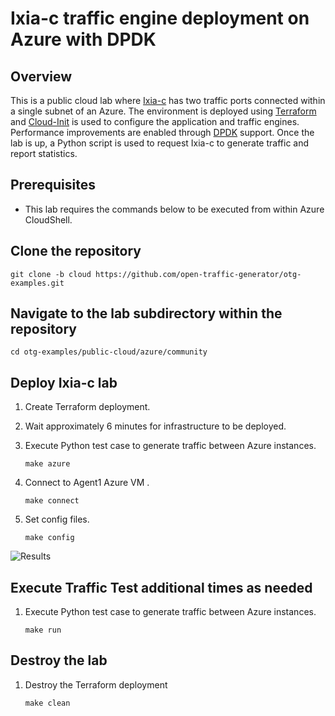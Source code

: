 # Ixia-c traffic engine deployment on Azure with DPDK

## Overview
This is a public cloud lab where [Ixia-c](https://github.com/open-traffic-generator/ixia-c) has two traffic ports connected within a single subnet of an Azure.
The environment is deployed using [Terraform](https://www.terraform.io/) and [Cloud-Init](https://cloud-init.io/) is used to configure the application and traffic engines.
Performance improvements are enabled through [DPDK](https://www.dpdk.org/) support.
Once the lab is up, a Python script is used to request Ixia-c to generate traffic and report statistics.

## Prerequisites

* This lab requires the commands below to be executed from within Azure CloudShell.

## Clone the repository

```
git clone -b cloud https://github.com/open-traffic-generator/otg-examples.git
```

## Navigate to the lab subdirectory within the repository

```
cd otg-examples/public-cloud/azure/community
```

## Deploy Ixia-c lab

1. Create Terraform deployment.

2. Wait approximately 6 minutes for infrastructure to be deployed.

3. Execute Python test case to generate traffic between Azure instances.

    ```
    make azure
    ```

4. Connect to Agent1 Azure VM .

    ```
    make connect
    ```

5. Set config files.

    ```
    make config
    ```

![Results](./images/results.png)

## Execute Traffic Test additional times as needed

1. Execute Python test case to generate traffic between Azure instances.

    ```
    make run
    ```

## Destroy the lab

1. Destroy the Terraform deployment

    ```
    make clean
    ```
